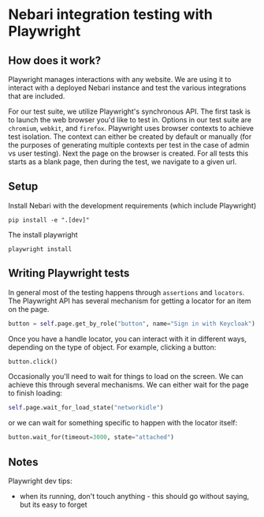 # Nebari integration testing with Playwright


## How does it work?

Playwright manages interactions with any website. We are using it to interact
with a deployed Nebari instance and test the various integrations that are
included.

For our test suite, we utilize Playwright's synchronous API. The first task
is to launch the web browser you'd like to test in. Options in our test suite
are `chromium`, `webkit`, and `firefox`. Playwright uses browser contexts to
achieve test isolation. The context can either be created by default or
manually (for the purposes of generating multiple contexts per test in the case
of admin vs user testing). Next the page on the browser is created. For all
tests this starts as a blank page, then during the test, we navigate to a given
url.

## Setup

Install Nebari with the development requirements (which include Playwright)

`pip install -e ".[dev]"`

The install playwright

`playwright install`


## Writing Playwright tests

In general most of the testing happens through `assertions` and `locators`.
The Playwright API has several mechanism for getting a locator for an item on
the page.

```python
button = self.page.get_by_role("button", name="Sign in with Keycloak")
```

Once you have a handle locator, you can interact with it in different ways,
depending on the type of object. For example, clicking
a button:

```python
button.click()
```

Occasionally you'll need to wait for things to load on the screen. We can
achieve this through several mechanisms. We can either wait for the page to
finish loading:

```python
self.page.wait_for_load_state("networkidle")
```

or we can wait for something specific to happen with the locator itself:

```python
button.wait_for(timeout=3000, state="attached")
```



## Notes
Playwright dev tips:
* when its running, don't touch anything - this should go without saying,
but its easy to forget
